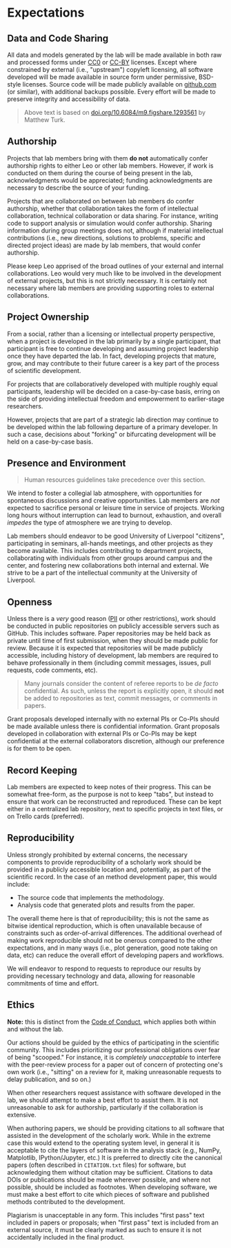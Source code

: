 # Expectations

## Data and Code Sharing

All data and models generated by the lab will be made available in both raw and
processed forms under [CC0](https://creativecommons.org/publicdomain/zero/1.0/)
or [CC-BY](https://creativecommons.org/licenses/by/4.0/) licenses. Except where
constrained by external (i.e., "upstream") copyleft licensing, all software
developed will be made available in source form under permissive, BSD-style
licenses. Source code will be made publicly available on
[github.com](https://github.com/) (or similar), with additional backups
possible. Every effort will be made to preserve integrity and accessibility of
data.

> Above text is based on
> [doi.org/10.6084/m9.figshare.1293561](https://doi.org/10.6084/m9.figshare.1293561) by
> Matthew Turk.

## Authorship

Projects that lab members bring with them **do not** automatically confer
authorship rights to either Leo or other lab members. However, if work is
conducted on them during the course of being present in the lab,
acknowledgments would be appreciated; funding acknowledgments are necessary to
describe the source of your funding.

Projects that are collaborated on between lab members do confer authorship,
whether that collaboration takes the form of intellectual collaboration,
technical collaboration or data sharing. For instance, writing code to support
analysis or simulation would confer authorship. Sharing information during
group meetings does not, although if material intellectual contributions (i.e.,
new directions, solutions to problems, specific and directed project ideas) are
made by lab members, that would confer authorship.

Please keep Leo apprised of the broad outlines of your external and internal
collaborations. Leo would very much like to be involved in the development of
external projects, but this is not strictly necessary. It is certainly not
necessary where lab members are providing supporting roles to external
collaborations.

## Project Ownership

From a social, rather than a licensing or intellectual property perspective,
when a project is developed in the lab primarily by a single participant, that
participant is free to continue developing and assuming project leadership once
they have departed the lab. In fact, developing projects that mature, grow, and
may contribute to their future career is a key part of the process of
scientific development.

For projects that are collaboratively developed with multiple roughly equal
participants, leadership will be decided on a case-by-case basis, erring on the
side of providing intellectual freedom and empowerment to earlier-stage
researchers.

However, projects that are part of a strategic lab direction may continue to be
developed within the lab following departure of a primary developer. In such a
case, decisions about "forking" or bifurcating development will be held on a
case-by-case basis.

## Presence and Environment

> Human resources guidelines take precedence over this section.

We intend to foster a collegial lab atmosphere, with opportunities for
spontaneous discussions and creative opportunities. Lab members are *not*
expected to sacrifice personal or leisure time in service of projects. Working
long hours without interruption can lead to burnout, exhaustion, and overall
*impedes* the type of atmosphere we are trying to develop.

Lab members should endeavor to be good University of Liverpool "citizens",
participating in seminars, all-hands meetings, and other projects as they
become available. This includes contributing to department projects,
collaborating with individuals from other groups around campus and the center,
and fostering new collaborations both internal and external. We strive to be a
part of the intellectual community at the University of Liverpool.

## Openness

Unless there is a *very* good reason
([PII](https://en.wikipedia.org/wiki/Personally_identifiable_information) or
other restrictions), work should be conducted in public repositories on
publicly accessible servers such as GitHub. This includes software. Paper
repositories may be held back as private until time of first submission, when
they should be made public for review. Because it is expected that repositories
will be made publicly accessible, including history of development, lab members
are required to behave professionally in them (including commit messages,
issues, pull requests, code comments, etc).

> Many journals consider the content of referee reports to be *de facto*
> confidential. As such, unless the report is explicitly open, it should
> **not** be added to repositories as text, commit messages, or comments in
> papers.

Grant proposals developed internally with no external PIs or Co-PIs should be
made available unless there is confidential information. Grant proposals
developed in collaboration with external PIs or Co-PIs may be kept confidential
at the external collaborators discretion, although our preference is for them
to be open.

## Record Keeping

Lab members are expected to keep notes of their progress. This can be somewhat
free-form, as the purpose is not to keep "tabs", but instead to ensure that
work can be reconstructed and reproduced. These can be kept either in a
centralized lab repository, next to specific projects in text files, or on
Trello cards (preferred).

## Reproducibility

Unless strongly prohibited by external concerns, the necessary components to
provide reproducibility of a scholarly work should be provided in a publicly
accessible location and, potentially, as part of the scientific record. In the
case of an method development paper, this would include:

* The source code that implements the methodology.
* Analysis code that generated plots and results from the paper.

The overall theme here is that of reproducibility; this is not the same as
bitwise identical reproduction, which is often unavailable because of
constraints such as order-of-arrival differences. The additional overhead of
making work reproducible should not be onerous compared to the other
expectations, and in many ways (i.e., plot generation, good note taking on
data, etc) can reduce the overall effort of developing papers and workflows.

We will endeavor to respond to requests to reproduce our results by providing
necessary technology and data, allowing for reasonable commitments of time and
effort.

## Ethics

**Note:** this is distinct from the [Code of Conduct](coc.md), which
applies both within and without the lab.

Our actions should be guided by the ethics of participating in the scientific
community. This includes prioritizing our professional obligations over fear of
being "scooped." For instance, it is *completely unacceptable* to interfere
with the peer-review process for a paper out of concern of protecting one's own
work (i.e., "sitting" on a review for it, making unreasonable requests to delay
publication, and so on.)

When other researchers request assistance with software developed in the lab,
we should attempt to make a best effort to assist them. It is not unreasonable
to ask for authorship, particularly if the collaboration is extensive.

When authoring papers, we should be providing citations to all software that
assisted in the development of the scholarly work. While in the extreme case
this would extend to the operating system level, in general it is acceptable to
cite the layers of software in the analysis stack (e.g., NumPy, Matplotlib,
IPython/Jupyter, etc.) It is preferred to directly cite the canonical papers
(often described in `CITATION.txt` files) for software, but acknowledging them
without citation may be sufficient. Citations to data DOIs or publications
should be made wherever possible, and where not possible, should be included as
footnotes. When developing software, we must make a best effort to cite which
pieces of software and published methods contributed to the development.

Plagiarism is unacceptable in any form. This includes "first pass" text
included in papers or proposals; when "first pass" text is included from an
external source, it must be clearly marked as such to ensure it is not
accidentally included in the final product.
